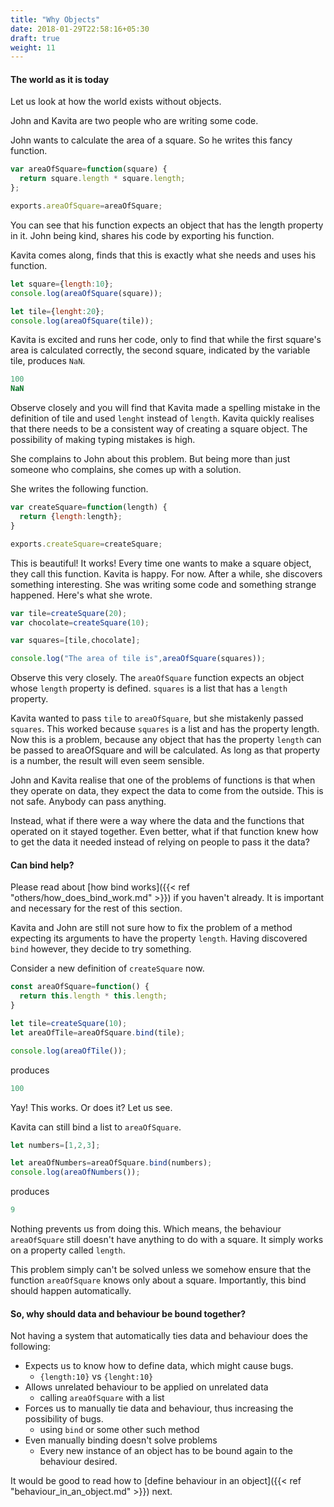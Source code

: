 ```yaml
---
title: "Why Objects"
date: 2018-01-29T22:58:16+05:30
draft: true
weight: 11
---
```


#### The world as it is today

Let us look at how the world exists without objects.

John and Kavita are two people who are writing some code.


John wants to calculate the area of a square. So he writes this fancy function.

```javascript
var areaOfSquare=function(square) {
  return square.length * square.length;
};

exports.areaOfSquare=areaOfSquare;
```

You can see that his function expects an object that has the length property in it. John being kind, shares his code by exporting his function.


Kavita comes along, finds that this is exactly what she needs and uses his function.

```javascript
let square={length:10};
console.log(areaOfSquare(square));

let tile={lenght:20};
console.log(areaOfSquare(tile));
```

Kavita is excited and runs her code, only to find that while the first square's area is calculated correctly, the second square, indicated by the variable tile, produces `NaN`.

```javascript
100
NaN
```

Observe closely and you will find that Kavita made a spelling mistake in the definition of tile and used `lenght` instead of `length`. Kavita quickly realises that there needs to be a consistent way of creating a square object. The possibility of making typing mistakes is high.

She complains to John about this problem. But being more than just someone who complains, she comes up with a solution.

She writes the following function.

```javascript
var createSquare=function(length) {
  return {length:length};
}

exports.createSquare=createSquare;
```

This is beautiful! It works! Every time one wants to make a square object, they call this function. Kavita is happy. For now. After a while, she discovers something interesting. She was writing some code and something strange happened. Here's what she wrote.


```javascript
var tile=createSquare(20);
var chocolate=createSquare(10);

var squares=[tile,chocolate];

console.log("The area of tile is",areaOfSquare(squares));
```

Observe this very closely. The `areaOfSquare` function expects an object whose `length` property is defined. `squares` is a list that has a `length` property.

Kavita wanted to pass `tile` to `areaOfSquare`, but she mistakenly passed `squares`. This worked because `squares` is a list and has the property length. Now this is a problem, because any object that has the property `length` can be passed to areaOfSquare and will be calculated. As long as that property is a number, the result will even seem sensible.

John and Kavita realise that one of the problems of functions is that when they operate on data, they expect the data to come from the outside. This is not safe. Anybody can pass anything.

Instead, what if there were a way where the data and the functions that operated on it stayed together. Even better, what if that function knew how to get the data it needed instead of relying on people to pass it the data?

#### Can bind help?

Please read about [how bind works]({{< ref "others/how_does_bind_work.md" >}}) if you haven't already. It is important and necessary for the rest of this section.

Kavita and John are still not sure how to fix the problem of a method expecting its arguments to have the property `length`. Having discovered `bind` however, they decide to try something.

Consider a new definition of `createSquare` now.

```javascript
const areaOfSquare=function() {
  return this.length * this.length;
}
```


```javascript
let tile=createSquare(10);
let areaOfTile=areaOfSquare.bind(tile);

console.log(areaOfTile());
```

produces

```javascript
100
```

Yay! This works. Or does it? Let us see.

Kavita can still bind a list to `areaOfSquare`.

```javascript
let numbers=[1,2,3];

let areaOfNumbers=areaOfSquare.bind(numbers);
console.log(areaOfNumbers());
```

produces

```javascript
9
```

Nothing prevents us from doing this. Which means, the behaviour `areaOfSquare` still doesn't have anything to do with a square. It simply works on a property called `length`.

This problem simply can't be solved unless we somehow ensure that the function `areaOfSquare` knows only about a square. Importantly, this bind should happen automatically.


#### So, why should data and behaviour be bound together?

Not having a system that automatically ties data and behaviour does the following:

* Expects us to know how to define data, which might cause bugs.
  * `{length:10}` vs `{lenght:10}`
* Allows unrelated behaviour to be applied on unrelated data
  * calling `areaOfSquare` with a list
* Forces us to manually tie data and behaviour, thus increasing the possibility of bugs.
  * using `bind` or some other such method
* Even manually binding doesn't solve problems
  * Every new instance of an object has to be bound again to the behaviour desired.


It would be good to read how to [define behaviour in an object]({{< ref "behaviour_in_an_object.md" >}}) next.